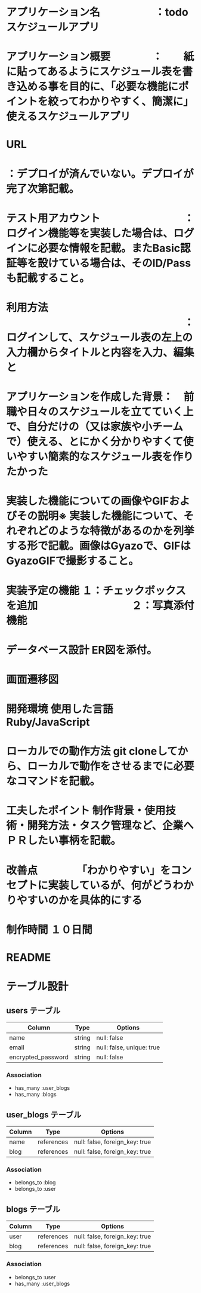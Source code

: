 # アプリケーション名　　　　　	：todoスケジュールアプリ

# アプリケーション概要　　　　：　　紙に貼ってあるようにスケジュール表を書き込める事を目的に、「必要な機能にポイントを絞ってわかりやすく、簡潔に」使えるスケジュールアプリ

# URL	　　　　　　　　　　　　　　　　　　　　　　　　　：デプロイが済んでいない。デプロイが完了次第記載。

# テスト用アカウント　　　　　　　　：　　ログイン機能等を実装した場合は、ログインに必要な情報を記載。またBasic認証等を設けている場合は、そのID/Passも記載すること。

# 利用方法	　　　　　　　　　　　　　　　　　：ログインして、スケジュール表の左上の入力欄からタイトルと内容を入力、編集と

# アプリケーションを作成した背景：　前職や日々のスケジュールを立てていく上で、自分だけの（又は家族や小チームで）使える、とにかく分かりやすくて使いやすい簡素的なスケジュール表を作りたかった

# 実装した機能についての画像やGIFおよびその説明※	実装した機能について、それぞれどのような特徴があるのかを列挙する形で記載。画像はGyazoで、GIFはGyazoGIFで撮影すること。


# 実装予定の機能	１：チェックボックスを追加　　　　　　　　　２：写真添付機能

# データベース設計	ER図を添付。

# 画面遷移図	

# 開発環境	使用した言語　　　Ruby/JavaScript

# ローカルでの動作方法	git cloneしてから、ローカルで動作をさせるまでに必要なコマンドを記載。

# 工夫したポイント	制作背景・使用技術・開発方法・タスク管理など、企業へＰＲしたい事柄を記載。

# 改善点	　　　　「わかりやすい」をコンセプトに実装しているが、何がどうわかりやすいのかを具体的にする

# 制作時間	１０日間

# README

# テーブル設計

## users テーブル

| Column             | Type   | Options     |
| ------------------ | ------ | ----------- |
| name               | string | null: false |
| email              | string | null: false, unique: true |
| encrypted_password | string | null: false |

### Association
- has_many :user_blogs
- has_many :blogs

## user_blogs テーブル

| Column | Type       | Options                        |
| ------ | ---------- | ------------------------------ |
| name   | references | null: false, foreign_key: true |
| blog   | references | null: false, foreign_key: true |

### Association

- belongs_to :blog
- belongs_to :user


## blogs テーブル

| Column  | Type       | Options                        |
| ------- | ---------- | ------------------------------ |
| user    | references | null: false, foreign_key: true |
| blog    | references | null: false, foreign_key: true |

### Association
- belongs_to :user
- has_many :user_blogs
